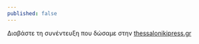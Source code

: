 ```yaml
---
published: false
---
```


Διαβάστε τη συνέντευξη που δώσαμε στην [thessalonikipress.gr](http://www.thessalonikipress.gr/i-techni-tou-paradosiakou-karate/ "Η τέχνη του παραδοσιακού καράτε")
